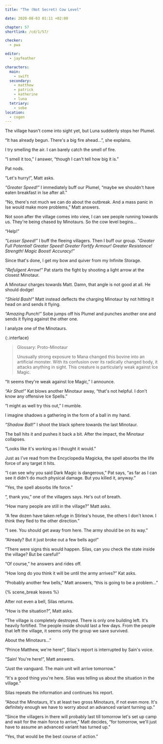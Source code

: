 ```yaml
---
title: "The (Not Secret) Cow Level"

date: 2020-08-03 01:11 +02:00

chapter: 57
shortlink: /cd/1/57/

checker:
  - pwa

editor:
  - jayfeather

characters:
  main:
    - swift
  secondary:
    - matthew
    - patrick
    - katherine
    - luna
  tetriary:
    - sobe
location:
  - cogen
---
```

The village hasn't come into sight yet, but Luna suddenly stops her Plumel.

“It has already begun. There's a big fire ahead…”, she explains.

I try smelling the air.
I can barely catch the smell of fire.

“I smell it too,” I answer, “though I can't tell how big it is.”

Pat nods.

“Let's hurry!”, Matt asks.

*“Greater Speed!”* I immediately buff our Plumel,
“maybe we shouldn't have eaten breakfast in Ise after all.”

“No, there's not much we can do about the outbreak. And a mass panic in Ise would make more problems,” Matt answers.

Not soon after the village comes into view, I can see people running towards us. They're being chased by Minotaurs. So the cow level begins…

“Help!”

*“Lesser Speed!”* I buff the fleeing villagers. Then I buff our group.
*“Greater Full Potential!
Greater Speed!
Greater Fortify Armour!
Greater Resistance!
Strength!
Magic Boost!
Accuracy!”*

Since that's done, I get my bow and quiver from my Infinite Storage.

*“Refulgent Arrow!”* Pat starts the fight by shooting a light arrow at the closest Minotaur.

A Minotaur charges towards Matt. Damn, that angle is not good at all. He should dodge!

*“Shield Bash!”* Matt instead deflects the charging Minotaur by not hitting it head on and sends it flying.

*“Amazing Punch!”* Sobe jumps off his Plumel and punches another one and sends it flying against the other one.

I analyze one of the Minotaurs.

{:.interface}
> Glossary: Proto-Minotaur
>
> Unusually strong exposure to Mana changed this bovine into an artificial monster.
> With its confusion over its radically changed body, it attacks anything in sight.
> This creature is particularly weak against Ice Magic.
>

“It seems they're weak against Ice Magic,” I announce.

*“Air Shot!”* Kat blows another Minotaur away, “that's not helpful. I don't know any offensive Ice Spells.”

“I might as well try this out,” I mumble.

I imagine shadows a gathering in the form of a ball in my hand.

*“Shadow Ball!”* I shoot the black sphere towards the last Minotaur.

The ball hits it and pushes it back a bit. After the impact, the Minotaur collapses.

“Looks like it's working as I thought it would.”

Just as I've read from the Encyclopedia Magicka, the spell absorbs the life force of any target it hits.

“I can see why you said Dark Magic is dangerous,” Pat says, “as far as I can see it didn't do much physical damage. But you killed it, anyway.”

“Yes, the spell absorbs life force.”

“<Pant>, thank you,” one of the villagers says. He's out of breath.

“How many people are still in the village?” Matt asks.

“A few dozen have taken refuge in Stirlea's house, the others I don't know. I think they fled to the other direction.”

“I see. You should get away from here. The army should be on its way.”

“Already? But it just broke out a few bells ago!”

“There were signs this would happen. Silas, can you check the state inside the village? But be careful!”

“Of course,” he answers and rides off.

“How long do you think it will be until the army arrives?” Kat asks.

“Probably another few bells,” Matt answers, “this is going to be a problem…”

{% scene_break leaves %}

After not even a bell, Silas returns.

“How is the situation?”, Matt asks.

“The village is completely destroyed.
There is only one building left.
It's heavily fortified.
The people inside should last a few days.
From the people that left the village, it seems only the group we save survived.

About the Minotaurs…”

“Prince Matthew, we're here!”, Silas's report is interrupted by Sain's voice.

“Sain! You're here!”, Matt answers.

“Just the vanguard. The main unit will arrive  tomorrow.”

“It's a good thing you're here.
Silas was telling us about the situation in the village.”

Silas repeats the information and continues his report.

“About the Minotaurs, It's at least two gross Minotaurs, if not even more.
It's definitely enough we have to worry about an advanced variant turning up.”

“Since the villagers in there will probably last till tomorrow let's set up camp and wait for the main force to arrive,” Matt decides,
“for tomorrow, we'll just have to assume an advanced variant has turned up.”

“Yes, that would be the best course of action.”
